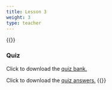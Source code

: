 ```yaml
---
title: Lesson 3
weight: 3
type: teacher
---
```

{{<teacher>}}
### Quiz

Click to download the <a href="https://docs.google.com/document/d/1ACQfTfxsJg1gMHWhJL6ts760lj-yI9PCNdpgv6BJyDs/edit?usp=sharing" target="_blank">quiz bank.</a>

Click to download the <a href="https://docs.google.com/document/d/1WdSfQuJTXT-bbyCiCSRBcoQWpLylxdSvo8Vd99iFobA/edit?usp=sharing" target="_blank">quiz answers.</a>
{{</teacher>}}